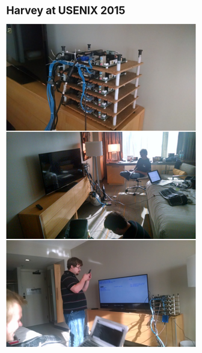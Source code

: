 # Harvey at USENIX 2015

![mini cluster](img/usenix2015/mini-cluster.jpg)
![boffins to blame](img/usenix2015/boffins-to-blame.jpg)
![video of error](img/usenix2015/video-of-error.jpg)
